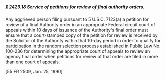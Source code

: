 ##### § 2429.18 Service of petitions for review of final authority orders. #####

Any aggrieved person filing pursuant to 5 U.S.C. 7123(a) a petition for review of a final Authority order in an appropriate Federal circuit court of appeals within 10 days of issuance of the Authority's final order must ensure that a court-stamped copy of the petition for review is received by the Solicitor of the Authority within that 10-day period in order to qualify for participation in the random selection process established in Public Law No. 100-236 for determining the appropriate court of appeals to review an agency final order when petitions for review of that order are filed in more than one court of appeals.

[55 FR 2509, Jan. 25, 1990]